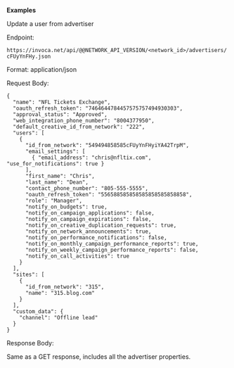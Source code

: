 **Examples**

Update a user from advertiser

Endpoint:

`https://invoca.net/api/@@NETWORK_API_VERSION/<network_id>/advertisers/cFUyYnFHy.json`

Format: application/json

Request Body:

    {
      "name": "NFL Tickets Exchange",
      "oauth_refresh_token": "7464644784457575757494930303",
      "approval_status": "Approved",
      "web_integration_phone_number": "8004377950",
      "default_creative_id_from_network": "222",
      "users": [
        {
          "id_from_network": "549494858585cFUyYnFHyiYA42TrpM",
          "email_settings": [
            { "email_address": "chris@nfltix.com", "use_for_notifications": true }
          ],
          "first_name": "Chris",
          "last_name": "Dean",
          "contact_phone_number": "805-555-5555",
          "oauth_refresh_token": "556588585858585858585858858",
          "role": "Manager",
          "notify_on_budgets": true,
          "notify_on_campaign_applications": false,
          "notify_on_campaign_expirations": false,
          "notify_on_creative_duplication_requests": true,
          "notify_on_network_announcements": true,
          "notify_on_performance_notifications": false,
          "notify_on_monthly_campaign_performance_reports": true,
          "notify_on_weekly_campaign_performance_reports": false,
          "notify_on_call_activities": true
        }
      ],
      "sites": [
        {
          "id_from_network": "315",
          "name": "315.blog.com"
        }
      ],
      "custom_data": {
        "channel": "Offline lead"
      }
    }

Response Body:

Same as a GET response, includes all the advertiser properties.
